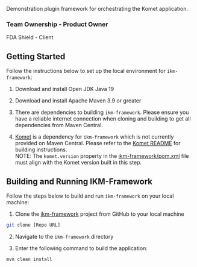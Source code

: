 Demonstration plugin framework for orchestrating the Komet application. 

### Team Ownership - Product Owner
FDA Shield - Client

## Getting Started

Follow the instructions below to set up the local environment for `ikm-framework`:

1. Download and install Open JDK Java 19

2. Download and install Apache Maven 3.9 or greater

3. There are dependencies to building `ikm-framework`. Please ensure you have a reliable internet connection when cloning and building to get all dependencies from Maven Central.

4. [Komet](https://github.com/ikmdev/komet) is a dependency for `ikm-framework` which is not currently provided on Maven Central. Please refer to the [Komet README](https://github.com/ikmdev/komet/blob/main/README.md) for building instructions.
</br>NOTE: The `komet.version` property in the [ikm-framework/pom.xml](https://github.com/ikmdev/ikm-framework/blob/main/pom.xml) file must align with the Komet version built in this step.

## Building and Running IKM-Framework

Follow the steps below to build and run `ikm-framework` on your local machine:

1. Clone the [ikm-framework](https://github.com/ikmdev/ikm-framework) project from GitHub to your local machine

```bash
git clone [Repo URL]
```

2. Navigate to the `ikm-framework` directory

3. Enter the following command to build the application:

```bash
mvn clean install
```
